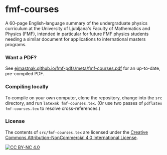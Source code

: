# fmf-courses
A 60-page English-language summary of the undergraduate physics curriculum 
at the University of Ljubljana's Faculty of Mathematics and Physics (FMF), 
intended in particular for future FMF physics students needing a similar document for applications to international masters programs. 

### Want a PDF?
See [ejmastnak.github.io/fmf-pdfs/meta/fmf-courses.pdf](https://ejmastnak.github.io/fmf-pdfs/meta/fmf-courses.pdf) for an up-to-date, pre-compiled PDF.

### Compiling locally
To compile on your own computer, clone the repository, change into the `src` directory, and run `latexmk fmf-courses.tex`.
(Or use two passes of `pdflatex fmf-courses.tex` to resolve cross-references.)


### License
The contents of `src/fmf-courses.tex` are licensed under the [Creative Commons Attribution-NonCommercial 4.0 International License][cc-by-nc].

[![CC BY-NC 4.0][cc-by-nc-shield]][cc-by-nc]

[cc-by-nc]: http://creativecommons.org/licenses/by-nc/4.0/
[cc-by-nc-shield]: https://img.shields.io/badge/License-CC%20BY--NC%204.0-lightgrey.svg
